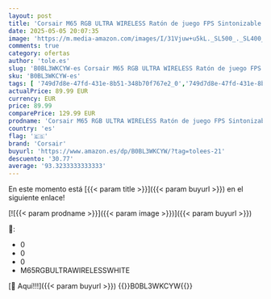 ```yaml
---
layout: post
title: 'Corsair M65 RGB ULTRA WIRELESS Ratón de juego FPS Sintonizable - 26 000 DPI - Inalámbrico Sub-1ms - Sistema de Pesas - Batería Hasta 120 Horas - Compatible con iCUE - PC  Mac  PS5  PS4  Xbox - Blanco'
date: 2025-05-05 20:07:35
image: 'https://m.media-amazon.com/images/I/31Vjuw+u5kL._SL500_._SL400_.jpg'
comments: true
category: ofertas
author: 'tole.es'
slug: 'B0BL3WKCYW-es Corsair M65 RGB ULTRA WIRELESS Ratón de juego FPS...'
sku: 'B0BL3WKCYW-es'
tags: [ '749d7d8e-47fd-431e-8b51-348b70f767e2_0','749d7d8e-47fd-431e-8b51-348b70f767e2_8501','Accesorios','Arborist Merchandising Root','CML-Tech','Computing & Storage','Electrónica','Informática','Ratones','Self Service','Special Features Stores','Teclados, ratones y periféricos de entrada','corsair','ps4','ps5','xbox','🇪🇸', ]
actualPrice: 89.99 EUR
currency: EUR
price: 89.99
comparePrice: 129.99 EUR
prodname: 'Corsair M65 RGB ULTRA WIRELESS Ratón de juego FPS Sintonizable - 26 000 DPI - Inalámbrico Sub-1ms - Sistema de Pesas - Batería Hasta 120 Horas - Compatible con iCUE - PC  Mac  PS5  PS4  Xbox - Blanco'
country: 'es'
flag: '🇪🇸'
brand: 'Corsair'
buyurl: 'https://www.amazon.es/dp/B0BL3WKCYW/?tag=tolees-21'
descuento: '30.77'
average: '93.3233333333333'
---
```


En este momento está [{{< param title >}}]({{< param buyurl >}}) en el siguiente enlace!

[![{{< param prodname >}}]({{< param image >}})]({{< param buyurl >}})

🔎:

- 0
- 0
- 0
- M65RGBULTRAWIRELESSWHITE

[🛒 Aquí!!!]({{< param buyurl >}})
{{<world>}}B0BL3WKCYW{{</world>}}
